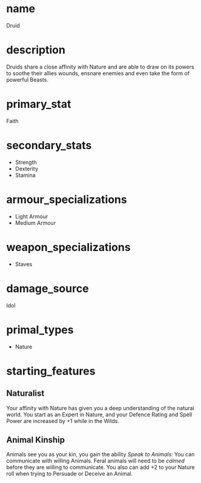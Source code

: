 # name
Druid
# description
Druids share a close affinity with Nature and are able to draw on its powers to soothe their allies wounds, ensnare enemies and even take the form of powerful Beasts.

# primary_stat
Faith
# secondary_stats
- Strength
- Dexterity
- Stamina
# armour_specializations
- Light Armour
- Medium Armour
# weapon_specializations
- Staves
# damage_source
Idol
# primal_types
- Nature

# starting_features

## Naturalist
Your affinity with Nature has given you a deep understanding of the natural world. You start as an Expert in Nature, and your Defence Rating and Spell Power are increased by +1 while in the Wilds. 
## Animal Kinship
Animals see you as your kin, you gain the ability *Speak to Animals:* You can communicate with willing Animals. Feral animals will need to be *calmed* before they are willing to communicate. You also can add +2 to your Nature roll when trying to Persuade or Deceive an Animal.

